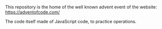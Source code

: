 This repository is the home of the well known advent event of the website: https://adventofcode.com/

The code itself made of JavaScript code, to practice operations.